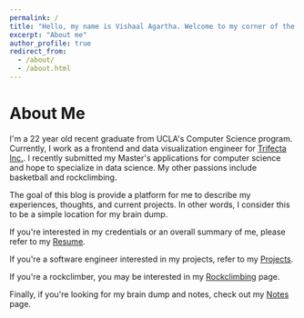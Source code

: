 ```yaml
---
permalink: /
title: "Hello, my name is Vishaal Agartha. Welcome to my corner of the internet."
excerpt: "About me"
author_profile: true
redirect_from: 
  - /about/
  - /about.html
---
```


About Me
========
I'm a 22 year old recent graduate from UCLA's Computer Science program. Currently, I work as a frontend and data visualization engineer for [Trifecta Inc.](https://www.trifectachain.com). I recently submitted my Master's applications for computer science and hope to specialize in data science. My other passions include basketball and rockclimbing. 

The goal of this blog is provide a platform for me to describe my experiences, thoughts, and current projects. In other words, I consider this to be a simple location for my brain dump.

If you're interested in my credentials or an overall summary of me, please refer to my [Resume](https://vishaalagartha.github.io/resume).

If you're a software engineer interested in my projects, refer to my [Projects](https://vishaalagartha.github.io/projects).

If you're a rockclimber, you may be interested in my [Rockclimbing](https://vishaalagartha.github.io/rockclimbing) page.

Finally, if you're looking for my brain dump and notes, check out my [Notes](https://vishaalagartha.github.io/notes) page.
